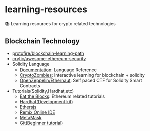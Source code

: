 # learning-resources

📚 Learning resources for crypto related technologies

## Blockchain Technology

- [protofire/blockchain-learning-path](https://github.com/protofire/blockchain-learning-path)
- [crytic/awesome-ethereum-security](https://github.com/crytic/awesome-ethereum-security)
- Solidity Language
  - [Documentation](https://docs.soliditylang.org/): Language Reference
  - [CryptoZombies](https://cryptozombies.io): Interactive learning for blockchain + solidity
  - [OpenZeppelin/Ethernaut](https://ethernaut.openzeppelin.com): Self paced CTF for Solidity Smart Contracts
- Tutorials(Solidity,Hardhat,etc)
  - [Eat the Blocks](https://www.youtube.com/c/EatTheBlocks): Ethereum related tutorials
  - [Hardhat(Development kit)](https://hardhat.org/)
  - [Ethersjs](https://docs.ethers.io/v4/)
  - [Remix Online IDE](https://remix.ethereum.org/)
  - [MetaMask](https://metamask.io/)
  - [Git(Beginner tutorial)](https://www.youtube.com/watch?v=8JJ101D3knE&t=645s&ab_channel=ProgrammingwithMosh)
